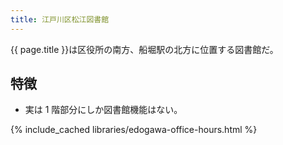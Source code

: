 ```yaml
---
title: 江戸川区松江図書館
---
```


{{ page.title }}は区役所の南方、船堀駅の北方に位置する図書館だ。

## 特徴

* 実は 1 階部分にしか図書館機能はない。

{% include_cached libraries/edogawa-office-hours.html %}
